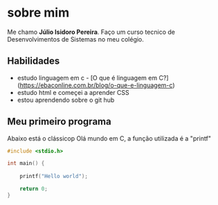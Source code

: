 # sobre mim
Me chamo **Júlio Isidoro Pereira**. Faço um curso tecnico de Desenvolvimentos de Sistemas no meu colégio.

## Habilidades

- estudo linguagem em c - [O que é linguagem em C?] (https://ebaconline.com.br/blog/o-que-e-linguagem-c)
- estudo html e começei a aprender CSS
- estou aprendendo sobre o git hub

## Meu primeiro programa

Abaixo está o clássicop Olá mundo em C, a função utilizada é a "printf"

```c
#include <stdio.h>

int main() {
    
    printf("Hello world");

    return 0;
}



